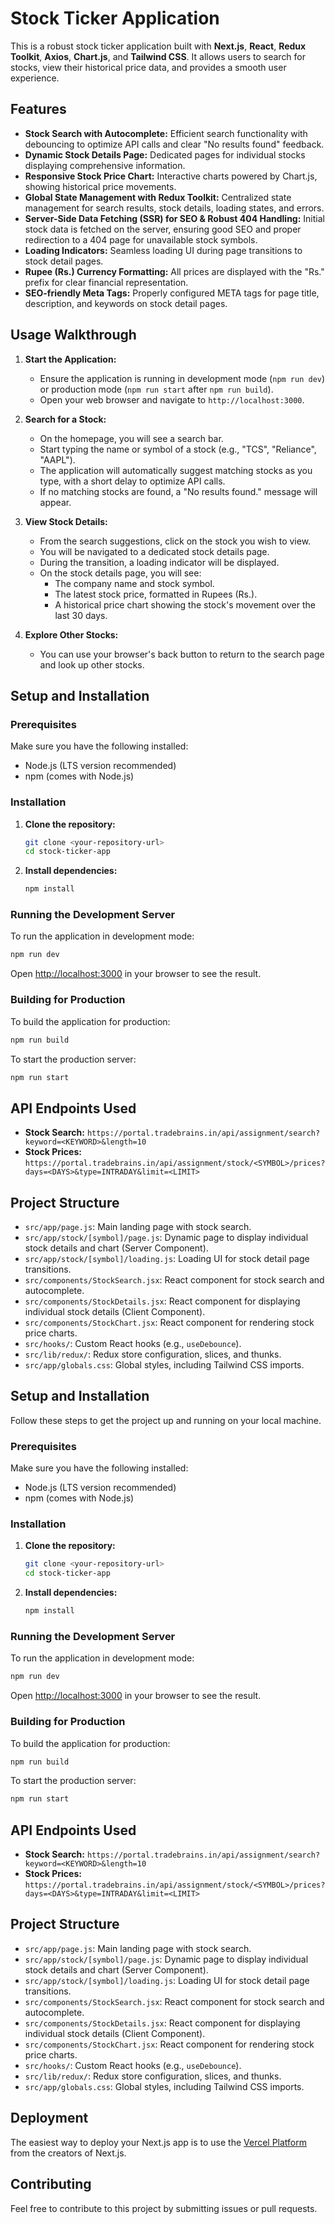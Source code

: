 # Stock Ticker Application

This is a robust stock ticker application built with **Next.js**, **React**, **Redux Toolkit**, **Axios**, **Chart.js**, and **Tailwind CSS**. It allows users to search for stocks, view their historical price data, and provides a smooth user experience.

## Features

- **Stock Search with Autocomplete:** Efficient search functionality with debouncing to optimize API calls and clear "No results found" feedback.
- **Dynamic Stock Details Page:** Dedicated pages for individual stocks displaying comprehensive information.
- **Responsive Stock Price Chart:** Interactive charts powered by Chart.js, showing historical price movements.
- **Global State Management with Redux Toolkit:** Centralized state management for search results, stock details, loading states, and errors.
- **Server-Side Data Fetching (SSR) for SEO & Robust 404 Handling:** Initial stock data is fetched on the server, ensuring good SEO and proper redirection to a 404 page for unavailable stock symbols.
- **Loading Indicators:** Seamless loading UI during page transitions to stock detail pages.
- **Rupee (Rs.) Currency Formatting:** All prices are displayed with the "Rs." prefix for clear financial representation.
- **SEO-friendly Meta Tags:** Properly configured META tags for page title, description, and keywords on stock detail pages.

## Usage Walkthrough

1.  **Start the Application:**

    - Ensure the application is running in development mode (`npm run dev`) or production mode (`npm run start` after `npm run build`).
    - Open your web browser and navigate to `http://localhost:3000`.

2.  **Search for a Stock:**

    - On the homepage, you will see a search bar.
    - Start typing the name or symbol of a stock (e.g., "TCS", "Reliance", "AAPL").
    - The application will automatically suggest matching stocks as you type, with a short delay to optimize API calls.
    - If no matching stocks are found, a "No results found." message will appear.

3.  **View Stock Details:**

    - From the search suggestions, click on the stock you wish to view.
    - You will be navigated to a dedicated stock details page.
    - During the transition, a loading indicator will be displayed.
    - On the stock details page, you will see:
      - The company name and stock symbol.
      - The latest stock price, formatted in Rupees (Rs.).
      - A historical price chart showing the stock's movement over the last 30 days.

4.  **Explore Other Stocks:**
    - You can use your browser's back button to return to the search page and look up other stocks.

## Setup and Installation

### Prerequisites

Make sure you have the following installed:

- Node.js (LTS version recommended)
- npm (comes with Node.js)

### Installation

1.  **Clone the repository:**

    ```bash
    git clone <your-repository-url>
    cd stock-ticker-app
    ```

2.  **Install dependencies:**

    ```bash
    npm install
    ```

### Running the Development Server

To run the application in development mode:

```bash
npm run dev
```

Open [http://localhost:3000](http://localhost:3000) in your browser to see the result.

### Building for Production

To build the application for production:

```bash
npm run build
```

To start the production server:

```bash
npm run start
```

## API Endpoints Used

- **Stock Search:** `https://portal.tradebrains.in/api/assignment/search?keyword=<KEYWORD>&length=10`
- **Stock Prices:** `https://portal.tradebrains.in/api/assignment/stock/<SYMBOL>/prices?days=<DAYS>&type=INTRADAY&limit=<LIMIT>`

## Project Structure

- `src/app/page.js`: Main landing page with stock search.
- `src/app/stock/[symbol]/page.js`: Dynamic page to display individual stock details and chart (Server Component).
- `src/app/stock/[symbol]/loading.js`: Loading UI for stock detail page transitions.
- `src/components/StockSearch.jsx`: React component for stock search and autocomplete.
- `src/components/StockDetails.jsx`: React component for displaying individual stock details (Client Component).
- `src/components/StockChart.jsx`: React component for rendering stock price charts.
- `src/hooks/`: Custom React hooks (e.g., `useDebounce`).
- `src/lib/redux/`: Redux store configuration, slices, and thunks.
- `src/app/globals.css`: Global styles, including Tailwind CSS imports.

## Setup and Installation

Follow these steps to get the project up and running on your local machine.

### Prerequisites

Make sure you have the following installed:

- Node.js (LTS version recommended)
- npm (comes with Node.js)

### Installation

1.  **Clone the repository:**

    ```bash
    git clone <your-repository-url>
    cd stock-ticker-app
    ```

2.  **Install dependencies:**

    ```bash
    npm install
    ```

### Running the Development Server

To run the application in development mode:

```bash
npm run dev
```

Open [http://localhost:3000](http://localhost:3000) in your browser to see the result.

### Building for Production

To build the application for production:

```bash
npm run build
```

To start the production server:

```bash
npm run start
```

## API Endpoints Used

- **Stock Search:** `https://portal.tradebrains.in/api/assignment/search?keyword=<KEYWORD>&length=10`
- **Stock Prices:** `https://portal.tradebrains.in/api/assignment/stock/<SYMBOL>/prices?days=<DAYS>&type=INTRADAY&limit=<LIMIT>`

## Project Structure

- `src/app/page.js`: Main landing page with stock search.
- `src/app/stock/[symbol]/page.js`: Dynamic page to display individual stock details and chart (Server Component).
- `src/app/stock/[symbol]/loading.js`: Loading UI for stock detail page transitions.
- `src/components/StockSearch.jsx`: React component for stock search and autocomplete.
- `src/components/StockDetails.jsx`: React component for displaying individual stock details (Client Component).
- `src/components/StockChart.jsx`: React component for rendering stock price charts.
- `src/hooks/`: Custom React hooks (e.g., `useDebounce`).
- `src/lib/redux/`: Redux store configuration, slices, and thunks.
- `src/app/globals.css`: Global styles, including Tailwind CSS imports.

## Deployment

The easiest way to deploy your Next.js app is to use the [Vercel Platform](https://vercel.com/new?utm_medium=default-template&filter=next.js&utm_source=create-next-app&utm_campaign=create-next-app-readme) from the creators of Next.js.

## Contributing

Feel free to contribute to this project by submitting issues or pull requests.
